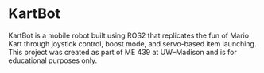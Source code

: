 # KartBot
KartBot is a mobile robot built using ROS2 that replicates the fun of Mario Kart through joystick control, boost mode, and servo-based item launching. This project was created as part of ME 439 at UW–Madison and is for educational purposes only.

